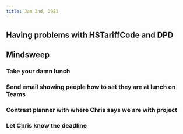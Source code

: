 ```yaml
---
title: Jan 2nd, 2021
---
```


## Having problems with HSTariffCode and DPD
## Mindsweep
### Take your damn lunch
### Send email showing people how to set they are at lunch on Teams
### Contrast planner with where Chris says we are with project
### Let Chris know the deadline
###
